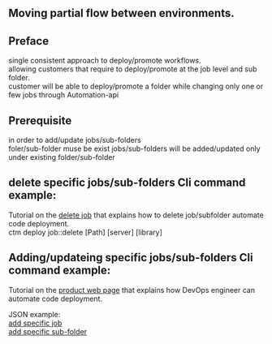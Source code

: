 ## Moving partial flow between environments.
## Preface
single consistent approach to deploy/promote workflows.  
allowing customers that require to deploy/promote at the job level and sub folder.  
customer will be able to deploy/promote a folder while changing only one or few jobs through Automation-api 

## Prerequisite
in order to add/update jobs/sub-folders  
foler/sub-folder muse be exist
jobs/sub-folders will be added/updated only under existing folder/sub-folder


## delete specific jobs/sub-folders Cli command example:
Tutorial on the [delete job](https://docs.bmc.com/docs/automation-api/monthly/deploy-service-1116950327.html#Deployservice-deploy_jobs_deletedeployjob::delete)
that explains how to delete job/subfolder automate code deployment.  
ctm deploy job::delete [Path] [server] [library]
  
## Adding/updateing specific jobs/sub-folders Cli command example:

Tutorial on the [product web page](https://docs.bmc.com/docs/display/workloadautomation/Tutorial+-+Automating+code+deployment)
that explains how DevOps engineer can automate code deployment.

JSON example:<br/>
[add specific job](https://github.com/eitan2810/automation-api-quickstart/blob/302--Job-and-sub-folder-level-deploy/control-m/302-%20Job%20and%20sub%20folder%20level%20deploy/addJobAsRoot.json)<br/>
[add specific sub-folder](https://github.com/eitan2810/automation-api-quickstart/blob/302--Job-and-sub-folder-level-deploy/control-m/302-%20Job%20and%20sub%20folder%20level%20deploy/addSubFolderAsRoot.json)
